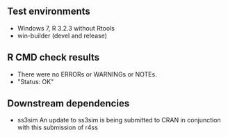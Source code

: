 ## Test environments
* Windows 7, R 3.2.3 without Rtools
* win-builder (devel and release)

## R CMD check results
* There were no ERRORs or WARNINGs or NOTEs.
* "Status: OK"

## Downstream dependencies
* ss3sim
  An update to ss3sim is being submitted to CRAN
  in conjunction with this submission of r4ss
